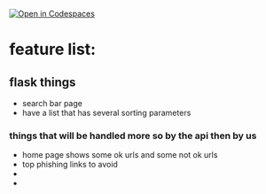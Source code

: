 [![Open in Codespaces](https://classroom.github.com/assets/launch-codespace-f4981d0f882b2a3f0472912d15f9806d57e124e0fc890972558857b51b24a6f9.svg)](https://classroom.github.com/open-in-codespaces?assignment_repo_id=9607020)


# feature list:
## flask things
- search bar page
- have a list that has several sorting parameters

### things that will be handled more so by the api then by us

- home page shows some ok urls and some not ok urls
- top phishing links to avoid
- 
- 
